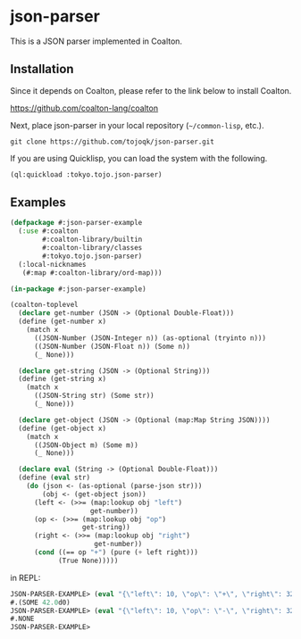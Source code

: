 # json-parser

This is a JSON parser implemented in Coalton.

## Installation

Since it depends on Coalton, please refer to the link below to install Coalton.

https://github.com/coalton-lang/coalton

Next, place json-parser in your local repository (`~/common-lisp`, etc.).

```shell:~/common-lisp
git clone https://github.com/tojoqk/json-parser.git
```

If you are using Quicklisp, you can load the system with the following.

```lisp
(ql:quickload :tokyo.tojo.json-parser)
```

## Examples

```lisp
(defpackage #:json-parser-example
  (:use #:coalton
        #:coalton-library/builtin
        #:coalton-library/classes
        #:tokyo.tojo.json-parser)
  (:local-nicknames
   (#:map #:coalton-library/ord-map)))

(in-package #:json-parser-example)

(coalton-toplevel
  (declare get-number (JSON -> (Optional Double-Float)))
  (define (get-number x)
    (match x
      ((JSON-Number (JSON-Integer n)) (as-optional (tryinto n)))
      ((JSON-Number (JSON-Float n)) (Some n))
      (_ None)))

  (declare get-string (JSON -> (Optional String)))
  (define (get-string x)
    (match x
      ((JSON-String str) (Some str))
      (_ None)))

  (declare get-object (JSON -> (Optional (map:Map String JSON))))
  (define (get-object x)
    (match x
      ((JSON-Object m) (Some m))
      (_ None)))

  (declare eval (String -> (Optional Double-Float)))
  (define (eval str)
    (do (json <- (as-optional (parse-json str)))
        (obj <- (get-object json))
      (left <- (>>= (map:lookup obj "left")
                    get-number))
      (op <- (>>= (map:lookup obj "op")
                  get-string))
      (right <- (>>= (map:lookup obj "right")
                     get-number))
      (cond ((== op "+") (pure (+ left right)))
            (True None)))))
```

in REPL:

```lisp
JSON-PARSER-EXAMPLE> (eval "{\"left\": 10, \"op\": \"+\", \"right\": 32.0}")
#.(SOME 42.0d0)
JSON-PARSER-EXAMPLE> (eval "{\"left\": 10, \"op\": \"-\", \"right\": 32.0}")
#.NONE
JSON-PARSER-EXAMPLE> 
```
